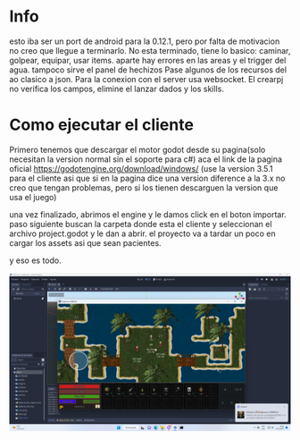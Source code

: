 # Info
esto iba ser un port de android para la 0.12.1, pero por falta de motivacion no creo que llegue a terminarlo. No esta terminado, tiene lo basico: caminar, golpear, equipar, usar items. aparte hay errores en las areas y el trigger del agua. tampoco sirve el panel de hechizos Pase algunos de los recursos del ao clasico a json. Para la conexion con el server usa websocket. El crearpj no verifica los campos, elimine el lanzar dados y los skills.


# Como ejecutar el cliente
Primero tenemos que descargar el motor godot desde su pagina(solo necesitan la version normal sin el soporte para c#) aca el link de la pagina oficial https://godotengine.org/download/windows/ (use la version 3.5.1 para el cliente asi que si en la pagina dice una version diference a la 3.x no creo que tengan problemas, pero si los tienen descarguen la version que usa el juego)

una vez finalizado, abrimos el engine y le damos click en el boton importar. paso siguiente buscan la carpeta donde esta el cliente y seleccionan el archivo project.godot y le dan a abrir. el proyecto va a tardar un poco en cargar los assets asi que sean pacientes.

y eso es todo.

![alt text](https://github.com/brian-christopher/Argentum/blob/main/inicio.png)
